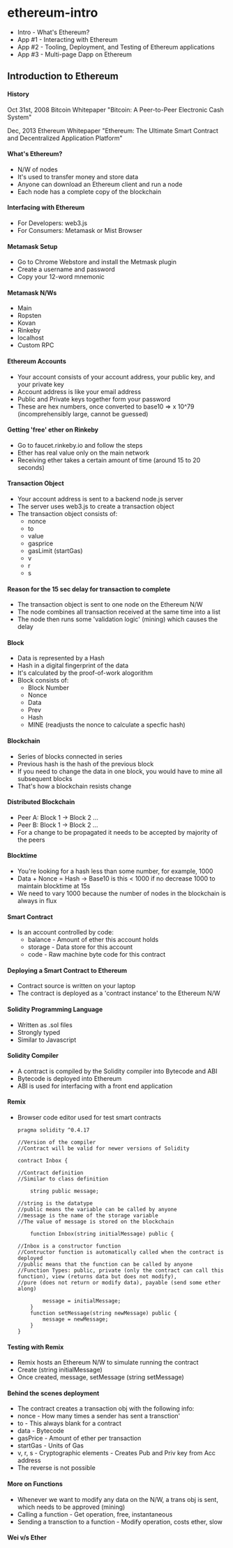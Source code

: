 # ethereum-intro

- Intro - What's Ethereum?
- App #1 - Interacting with Ethereum
- App #2 - Tooling, Deployment, and Testing of Ethereum applications
- App #3 - Multi-page Dapp on Ethereum

## Introduction to Ethereum

#### History 

Oct 31st, 2008 Bitcoin Whitepaper
"Bitcoin: A Peer-to-Peer Electronic Cash System"

Dec, 2013 Ethereum Whitepaper
"Ethereum: The Ultimate Smart Contract and Decentralized Application Platform"

#### What's Ethereum?

- N/W of nodes
- It's used to transfer money and store data
- Anyone can download an Ethereum client and run a node
- Each node has a complete copy of the blockchain

#### Interfacing with Ethereum

- For Developers: web3.js
- For Consumers: Metamask or Mist Browser

#### Metamask Setup

- Go to Chrome Webstore and install the Metmask plugin
- Create a username and password
- Copy your 12-word mnemonic 

#### Metamask N/Ws

- Main
- Ropsten
- Kovan
- Rinkeby
- localhost
- Custom RPC

#### Ethereum Accounts

- Your account consists of your account address, your public key, and your private key
- Account address is like your email address
- Public and Private keys together form your password
- These are hex numbers, once converted to base10 => x 10^79 (incomprehensibly large, cannot be guessed)

#### Getting 'free' ether on Rinkeby

- Go to faucet.rinkeby.io and follow the steps
- Ether has real value only on the main network
- Receiving ether takes a certain amount of time (around 15 to 20 seconds)

#### Transaction Object

- Your account address is sent to a backend node.js server
- The server uses web3.js to create a transaction object
- The transaction object consists of:
  - nonce
  - to 
  - value
  - gasprice
  - gasLimit (startGas)
  - v
  - r
  - s
  
#### Reason for the 15 sec delay for transaction to complete

- The transaction object is sent to one node on the Ethereum N/W
- The node combines all transaction received at the same time into a list
- The node then runs some 'validation logic' (mining) which causes the delay

#### Block

- Data is represented by a Hash
- Hash in a digital fingerprint of the data
- It's calculated by the proof-of-work alogorithm
- Block consists of:
  - Block Number
  - Nonce
  - Data
  - Prev
  - Hash
  - MINE (readjusts the nonce to calculate a specfic hash)
  
#### Blockchain
  
- Series of blocks connected in series
- Previous hash is the hash of the previous block
- If you need to change the data in one block, you would have to mine all subsequent blocks
- That's how a blockchain resists change

#### Distributed Blockchain

- Peer A: Block 1 -> Block 2 ...
- Peer B: Block 1 -> Block 2 ...
- For a change to be propagated it needs to be accepted by majority of the peers

#### Blocktime

- You're looking for a hash less than some number, for example, 1000
- Data + Nonce = Hash -> Base10 is this < 1000 if no decrease 1000 to maintain blocktime at 15s
- We need to vary 1000 because the number of nodes in the blockchain is always in flux

#### Smart Contract
 
 - Is an account controlled by code:
   - balance - Amount of ether this account holds
   - storage - Data store for this account
   - code - Raw machine byte code for this contract
  
#### Deploying a Smart Contract to Ethereum

- Contract source is written on your laptop
- The contract is deployed as a 'contract instance' to the Ethereum N/W

#### Solidity Programming Language

- Written as .sol files
- Strongly typed
- Similar to Javascript

#### Solidity Compiler

- A contract is compiled by the Solidity compiler into Bytecode and ABI
- Bytecode is deployed into Ethereum 
- ABI is used for interfacing with a front end application

#### Remix

- Browser code editor used for test smart contracts

      pragma solidity ^0.4.17
      
      //Version of the compiler
      //Contract will be valid for newer versions of Solidity
      
      contract Inbox {
      
      //Contract definition
      //Similar to class definition
      
          string public message;
          
      //string is the datatype
      //public means the variable can be called by anyone
      //message is the name of the storage variable
      //The value of message is stored on the blockchain
      
          function Inbox(string initialMessage) public {
          
      //Inbox is a constructor function
      //Contructor function is automatically called when the contract is deployed
      //public means that the function can be called by anyone
      //Function Types: public, private (only the contract can call this function), view (returns data but does not modify),
      //pure (does not return or modify data), payable (send some ether along)
      
              message = initialMessage;
          }
          function setMessage(string newMessage) public {
              message = newMessage;
          }
      }

#### Testing with Remix

- Remix hosts an Ethereum N/W to simulate running the contract
- Create (string initialMessage)
- Once created, message, setMessage (string setMessage)

#### Behind the scenes deployment

- The contract creates a transaction obj with the following info:
 - nonce - How many times a sender has sent a transction'
 - to - This always blank for a contract
 - data - Bytecode
 - gasPrice - Amount of ether per transaction
 - startGas - Units of Gas
 - v, r, s - Cryptographic elements - Creates Pub and Priv key from Acc address
 - The reverse is not possible
 
 #### More on Functions
 
 - Whenever we want to modify any data on the N/W, a trans obj is sent, which needs to be approved (mining)
 - Calling a function - Get operation, free, instantaneous
 - Sending a transction to a function - Modify operation, costs ether, slow
 
#### Wei v/s Ether

  









